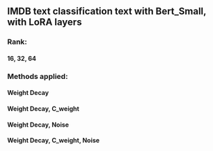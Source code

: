 ## IMDB text classification text with Bert_Small, with LoRA layers

### Rank: 
#### 16, 32, 64

### Methods applied:
#### Weight Decay
#### Weight Decay, C_weight
#### Weight Decay, Noise
#### Weight Decay, C_weight, Noise
